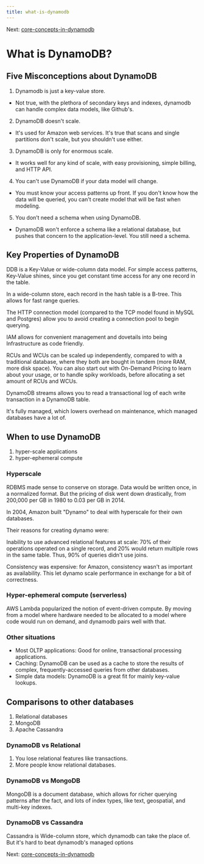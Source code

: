 ```yaml
---
title: what-is-dynamodb
---
```


Next:
[core-concepts-in-dynamodb](core-concepts-in-dynamodb.md)

# What is DynamoDB?

## Five Misconceptions about DynamoDB

1. Dynamodb is just a key-value store.

- Not true, with the plethora of secondary keys and indexes, dynamodb
  can handle complex data models, like Github's.

2. DynamoDB doesn't scale.

- It's used for Amazon web services. It's true that scans and single
  partitions don't scale, but you shouldn't use either.

3. DynamoDB is only for enormous scale.

- It works well for any kind of scale, with easy provisioning, simple
  billing, and HTTP API.

4. You can't use DynamoDB if your data model will change.

- You must know your access patterns up front. If you don't know how the
  data will be queried, you can't create model that will be fast when
  modeling.

5. You don’t need a schema when using DynamoDB.

- DynamoDB won't enforce a schema like a relational database, but pushes
  that concern to the application-level. You still need a schema.

## Key Properties of DynamoDB

DDB is a Key-Value or wide-column data model. For simple access patterns,
Key-Value shines, since you get constant time access for any one record
in the table.

In a wide-column store, each record in the hash table is a B-tree. This
allows for fast range queries.

The HTTP connection model (compared to the TCP model found in MySQL and
Postgres) allow you to avoid creating a connection pool to begin
querying.

IAM allows for convenient management and dovetails into being
Infrastructure as code friendly.

RCUs and WCUs can be scaled up independently, compared to with a
traditional database, where they both are bought in tandem (more RAM,
more disk space). You can also start out with On-Demand Pricing to learn
about your usage, or to handle spiky workloads, before allocating a set
amount of RCUs and WCUs.

DynamoDB streams allows you to read a transactional log of each write
transaction in a DynamoDB table.

It's fully managed, which lowers overhead on maintenance, which
managed databases have a lot of.

## When to use DynamoDB

1. hyper-scale applications
2. hyper-ephemeral compute

### Hyperscale

RDBMS made sense to conserve on storage. Data would be written once, in
a normalized format. But the pricing of disk went down drastically, from
200,000 per GB in 1980 to 0.03 per GB in 2014.

In 2004, Amazon built "Dynamo" to deal with hyperscale for their own
databases.

Their reasons for creating dynamo were:

Inability to use advanced relational features at scale: 70% of their
operations operated on a single record, and 20% would return multiple
rows in the same table. Thus, 90% of queries didn't use joins.

Consistency was expensive: for Amazon, consistency wasn't as important
as availability. This let dynamo scale performance in exchange for a bit
of correctness.

### Hyper-ephemeral compute (serverless)

AWS Lambda popularized the notion of event-driven compute. By moving
from a model where hardware needed to be allocated to a model where code
would run on demand, and dynamodb pairs well with that.

### Other situations

- Most OLTP applications: Good for online, transactional processing
  applications.
- Caching: DynamoDB can be used as a cache to store the results of
  complex, frequently-accessed queries from other databases.
- Simple data models: DynamoDB is a great fit for mainly key-value
  lookups.

## Comparisons to other databases

1. Relational databases
2. MongoDB
3. Apache Cassandra

### DynamoDB vs Relational

1. You lose relational features like transactions.
2. More people know relational databases.

### DynamoDB vs MongoDB

MongoDB is a document database, which allows for richer querying
patterns after the fact, and lots of index types, like text, geospatial,
and multi-key indexes.

### DynamoDB vs Cassandra

Cassandra is Wide-column store, which dynamodb can take the place of.
But it's hard to beat dynamodb's managed options

Next:
[core-concepts-in-dynamodb](core-concepts-in-dynamodb.md)
